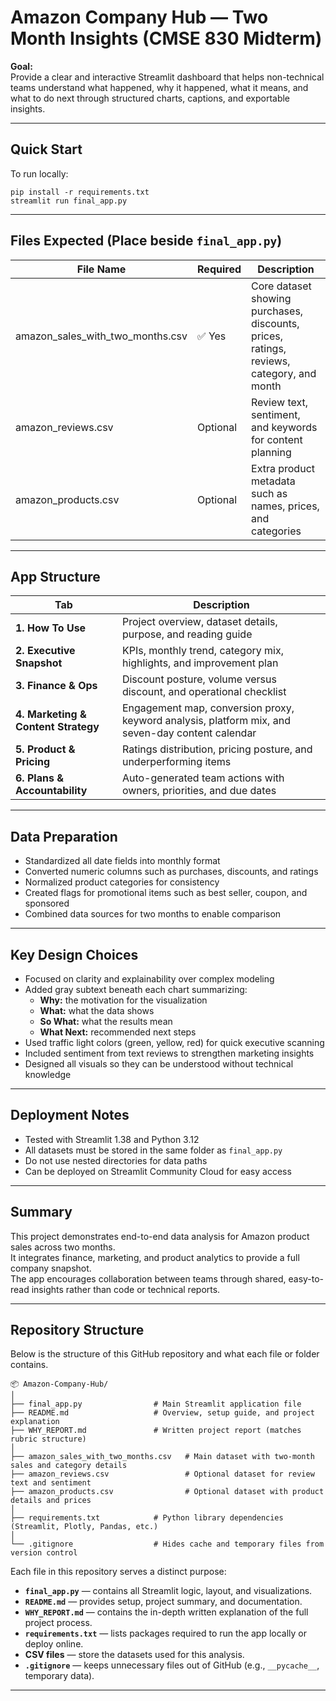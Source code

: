 # Amazon Company Hub — Two Month Insights (CMSE 830 Midterm)

**Goal:**  
Provide a clear and interactive Streamlit dashboard that helps non-technical teams understand what happened, why it happened, what it means, and what to do next through structured charts, captions, and exportable insights.

---

## Quick Start

To run locally:

```
pip install -r requirements.txt
streamlit run final_app.py
```

---

## Files Expected (Place beside `final_app.py`)

| File Name | Required | Description |
|------------|-----------|-------------|
| amazon_sales_with_two_months.csv | ✅ Yes | Core dataset showing purchases, discounts, prices, ratings, reviews, category, and month |
| amazon_reviews.csv | Optional | Review text, sentiment, and keywords for content planning |
| amazon_products.csv | Optional | Extra product metadata such as names, prices, and categories |

---

## App Structure

| Tab | Description |
|------|-------------|
| **1. How To Use** | Project overview, dataset details, purpose, and reading guide |
| **2. Executive Snapshot** | KPIs, monthly trend, category mix, highlights, and improvement plan |
| **3. Finance & Ops** | Discount posture, volume versus discount, and operational checklist |
| **4. Marketing & Content Strategy** | Engagement map, conversion proxy, keyword analysis, platform mix, and seven-day content calendar |
| **5. Product & Pricing** | Ratings distribution, pricing posture, and underperforming items |
| **6. Plans & Accountability** | Auto-generated team actions with owners, priorities, and due dates |

---

## Data Preparation

- Standardized all date fields into monthly format  
- Converted numeric columns such as purchases, discounts, and ratings  
- Normalized product categories for consistency  
- Created flags for promotional items such as best seller, coupon, and sponsored  
- Combined data sources for two months to enable comparison  

---

## Key Design Choices

- Focused on clarity and explainability over complex modeling  
- Added gray subtext beneath each chart summarizing:  
  - **Why:** the motivation for the visualization  
  - **What:** what the data shows  
  - **So What:** what the results mean  
  - **What Next:** recommended next steps  
- Used traffic light colors (green, yellow, red) for quick executive scanning  
- Included sentiment from text reviews to strengthen marketing insights  
- Designed all visuals so they can be understood without technical knowledge  

---

## Deployment Notes

- Tested with Streamlit 1.38 and Python 3.12  
- All datasets must be stored in the same folder as `final_app.py`  
- Do not use nested directories for data paths  
- Can be deployed on Streamlit Community Cloud for easy access  

---

## Summary

This project demonstrates end-to-end data analysis for Amazon product sales across two months.  
It integrates finance, marketing, and product analytics to provide a full company snapshot.  
The app encourages collaboration between teams through shared, easy-to-read insights rather than code or technical reports.

---

## Repository Structure

Below is the structure of this GitHub repository and what each file or folder contains.

```
📦 Amazon-Company-Hub/
│
├── final_app.py                # Main Streamlit application file
├── README.md                   # Overview, setup guide, and project explanation
├── WHY_REPORT.md               # Written project report (matches rubric structure)
│
├── amazon_sales_with_two_months.csv   # Main dataset with two-month sales and category details
├── amazon_reviews.csv                 # Optional dataset for review text and sentiment
├── amazon_products.csv                # Optional dataset with product details and prices
│
├── requirements.txt            # Python library dependencies (Streamlit, Plotly, Pandas, etc.)
│
└── .gitignore                  # Hides cache and temporary files from version control
```

Each file in this repository serves a distinct purpose:
- **`final_app.py`** — contains all Streamlit logic, layout, and visualizations.
- **`README.md`** — provides setup, project summary, and documentation.
- **`WHY_REPORT.md`** — contains the in-depth written explanation of the full project process.
- **`requirements.txt`** — lists packages required to run the app locally or deploy online.
- **CSV files** — store the datasets used for this analysis.
- **`.gitignore`** — keeps unnecessary files out of GitHub (e.g., `__pycache__`, temporary data).

---
